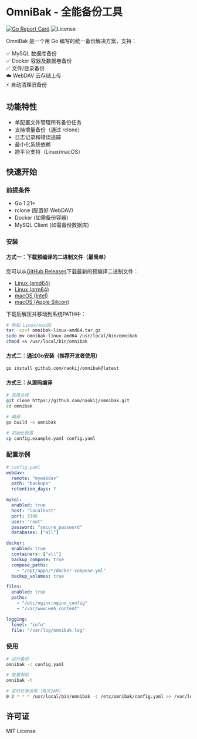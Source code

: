 # OmniBak - 全能备份工具

[![Go Report Card](https://goreportcard.com/badge/github.com/naokij/omnibak)](https://goreportcard.com/report/github.com/naokij/omnibak)
![License](https://img.shields.io/badge/license-MIT-blue)

OmniBak 是一个用 Go 编写的统一备份解决方案，支持：

✅ MySQL 数据库备份  
✅ Docker 容器及数据卷备份  
✅ 文件/目录备份  
☁️ WebDAV 云存储上传  
⚡ 自动清理旧备份

## 功能特性

- 单配置文件管理所有备份任务
- 支持增量备份（通过 rclone）
- 日志记录和错误追踪
- 最小化系统依赖
- 跨平台支持（Linux/macOS）

## 快速开始

### 前提条件
- Go 1.21+
- rclone (配置好 WebDAV)
- Docker (如需备份容器)
- MySQL Client (如需备份数据库)

### 安装

#### 方式一：下载预编译的二进制文件（最简单）

您可以从[GitHub Releases](https://github.com/naokij/omnibak/releases)下载最新的预编译二进制文件：

- [Linux (amd64)](https://github.com/naokij/omnibak/releases/latest/download/omnibak-linux-amd64.tar.gz)
- [Linux (arm64)](https://github.com/naokij/omnibak/releases/latest/download/omnibak-linux-arm64.tar.gz)
- [macOS (Intel)](https://github.com/naokij/omnibak/releases/latest/download/omnibak-darwin-amd64.tar.gz)
- [macOS (Apple Silicon)](https://github.com/naokij/omnibak/releases/latest/download/omnibak-darwin-arm64.tar.gz)

下载后解压并移动到系统PATH中：
```bash
# 例如 Linux/macOS
tar -xzvf omnibak-linux-amd64.tar.gz
sudo mv omnibak-linux-amd64 /usr/local/bin/omnibak
chmod +x /usr/local/bin/omnibak
```

#### 方式二：通过Go安装（推荐开发者使用）
```bash
go install github.com/naokij/omnibak@latest
```

#### 方式三：从源码编译
```bash
# 克隆仓库
git clone https://github.com/naokij/omnibak.git
cd omnibak

# 编译
go build -o omnibak

# 初始化配置
cp config.example.yaml config.yaml
```

### 配置示例
```yaml
# config.yaml
webdav:
  remote: "mywebdav"
  path: "backups"
  retention_days: 7

mysql:
  enabled: true
  host: "localhost"
  port: 3306
  user: "root"
  password: "secure_password"
  databases: ["all"]

docker:
  enabled: true
  containers: ["all"]
  backup_compose: true
  compose_paths: 
    - "/opt/apps/*/docker-compose.yml"
  backup_volumes: true

files:
  enabled: true
  paths:
    - "/etc/nginx:nginx_config"
    - "/var/www:web_content"

logging:
  level: "info"
  file: "/var/log/omnibak.log"
```

### 使用
```bash
# 运行备份
omnibak -c config.yaml

# 查看帮助
omnibak -h

# 定时任务示例（每天2AM）
0 2 * * * /usr/local/bin/omnibak -c /etc/omnibak/config.yaml >> /var/log/omnibak.log
```

## 许可证
MIT License